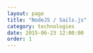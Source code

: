 ```yaml
---
layout: page
title: "NodeJS / Sails.js"
category: technologies
date: 2015-06-23 12:00:00
order: 1
---
```



